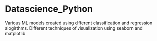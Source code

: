 # Datascience_Python
Various ML models created using different classification and regression alogirthms. 
Different techniques of visualization using seaborn and matplotlib
